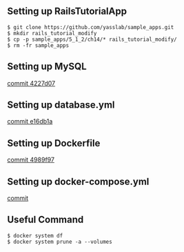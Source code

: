 ## Setting up RailsTutorialApp

```
$ git clone https://github.com/yasslab/sample_apps.git
$ mkdir rails_tutorial_modify
$ cp -p sample_apps/5_1_2/ch14/* rails_tutorial_modify/
$ rm -fr sample_apps
```

## Setting up MySQL
[commit 4227d07](https://github.com/dev-sota/rails-tutorial-modify/commit/4227d07c1f5443cb5dac9e3a5d8fc84a0ca19fbe)

## Setting up database.yml
[commit e16db1a](https://github.com/dev-sota/rails-tutorial-modify/commit/e16db1a507db230373c3adffd166a21b67505d8a)

## Setting up Dockerfile
[commit 4989f97](https://github.com/dev-sota/rails-tutorial-modify/commit/4989f97e371d109f1aa80ca8f61a4ae452c98584)

## Setting up docker-compose.yml
[commit ]()

## Useful Command
```
$ docker system df
$ docker system prune -a --volumes
```
